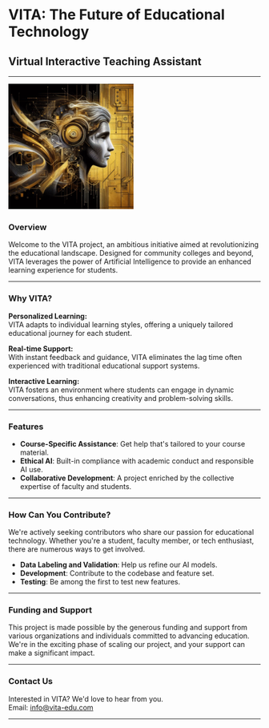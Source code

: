 # VITA: The Future of Educational Technology

## Virtual Interactive Teaching Assistant

---
<img src="images/vita-project-logo.jpg" height="250"> 

### Overview

Welcome to the VITA project, an ambitious initiative aimed at revolutionizing the educational landscape. Designed for community colleges and beyond, VITA leverages the power of Artificial Intelligence to provide an enhanced learning experience for students. 

---

### Why VITA?

**Personalized Learning:**  
VITA adapts to individual learning styles, offering a uniquely tailored educational journey for each student.

**Real-time Support:**  
With instant feedback and guidance, VITA eliminates the lag time often experienced with traditional educational support systems.

**Interactive Learning:**  
VITA fosters an environment where students can engage in dynamic conversations, thus enhancing creativity and problem-solving skills.

---

### Features

- **Course-Specific Assistance**: Get help that's tailored to your course material.
- **Ethical AI**: Built-in compliance with academic conduct and responsible AI use.
- **Collaborative Development**: A project enriched by the collective expertise of faculty and students.

---

### How Can You Contribute?

We're actively seeking contributors who share our passion for educational technology. Whether you're a student, faculty member, or tech enthusiast, there are numerous ways to get involved.

- **Data Labeling and Validation**: Help us refine our AI models.
- **Development**: Contribute to the codebase and feature set.
- **Testing**: Be among the first to test new features.

---

### Funding and Support

This project is made possible by the generous funding and support from various organizations and individuals committed to advancing education. We're in the exciting phase of scaling our project, and your support can make a significant impact.

---

### Contact Us

Interested in VITA? We'd love to hear from you.  
Email: [info@vita-edu.com](mailto:norrisa@faytechcc.edu)

---
